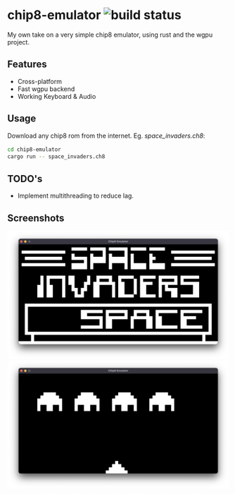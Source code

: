 # chip8-emulator ![build status](https://github.com/jla2000/chip8-emulator/actions/workflows/rust.yml/badge.svg)


My own take on a very simple chip8 emulator, using rust and the wgpu project.


## Features

- Cross-platform
- Fast wgpu backend
- Working Keyboard & Audio


## Usage

Download any chip8 rom from the internet.
Eg. _space_invaders.ch8_:

```sh
cd chip8-emulator
cargo run -- space_invaders.ch8
```


## TODO's

-  Implement multithreading to reduce lag.


## Screenshots

![Screenshot 1](./screenshots/1.png)
![Screenshot 2](./screenshots/2.png)
